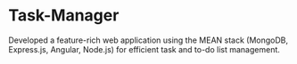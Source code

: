 # Task-Manager
Developed a feature-rich web application using the MEAN stack (MongoDB, Express.js, Angular, Node.js) for efficient task and to-do list management.
